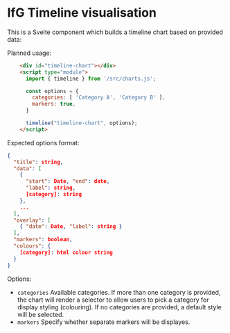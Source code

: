 # IfG Timeline visualisation

This is a Svelte component which builds a timeline chart based on provided data:

Planned usage:

```html
    <div id="timeline-chart"></div>
    <script type="module">
      import { timeline } from '/src/charts.js';

      const options = {
        categories: [ 'Category A', 'Category B' ],
        markers: true,
      }

      timeline("timeline-chart", options);
    </script>
```

Expected options format:

```json
{
  "title": string,
  "data": [
    {
      "start": Date, "end": date,
      "label": string,
      [category]: string
    },
    ...
  ],
  "overlay": [
    { "date": Date, "label": string }
  ],
  "markers": boolean,
  "colours": {
    [category]: html colour string
  }
}
```

Options:

* `categories` Available categories. If more than one category is provided,
  the chart will render a selector to allow users to pick a category for display styling (colouring).
  If no categories are provided, a default style will be selected.
* `markers` Specify whether separate markers will be displayes.

